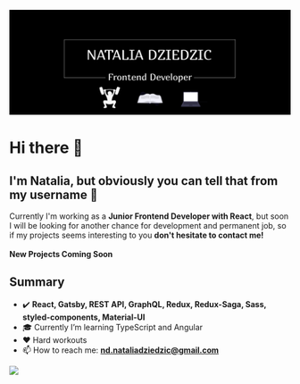 ![](https://raw.githubusercontent.com/nataliadziedzic/nataliadziedzic/main/Intro.jpg)
# Hi there 👋
I'm Natalia, but obviously you can tell that from my username :mag_right:
</br>
---
Currently I'm working as a **Junior Frontend Developer with React**, but soon I will be looking for another chance for development and permanent job, so if my projects seems interesting to you **don't hesitate to contact me!**
</br>
</br>
**New Projects Coming Soon**
</br>

## Summary
- :heavy_check_mark: **React, Gatsby, REST API, GraphQL, Redux, Redux-Saga, Sass, styled-components, Material-UI**
- 🎓 Currently I’m learning TypeScript and Angular
- ♥️ Hard workouts
- 📫 How to reach me: **nd.nataliadziedzic@gmail.com**

<img src="https://github-readme-stats.vercel.app/api?username=nataliadziedzic&&show_icons=true&title_color=ffffff&icon_color=bb2acf&text_color=daf7dc&bg_color=151515">
